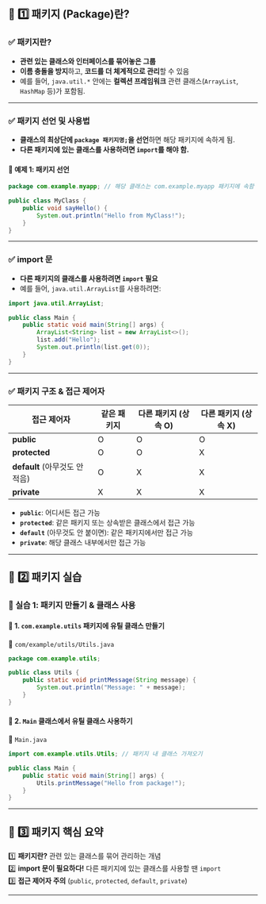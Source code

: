 ## **📌 1️⃣ 패키지 (Package)란?**
### **✅ 패키지란?**
- **관련 있는 클래스와 인터페이스를 묶어놓은 그룹**
- **이름 충돌을 방지**하고, **코드를 더 체계적으로 관리**할 수 있음
- 예를 들어, `java.util.*` 안에는 **컬렉션 프레임워크** 관련 클래스(`ArrayList`, `HashMap` 등)가 포함됨.

---

### **✅ 패키지 선언 및 사용법**
- **클래스의 최상단에 `package 패키지명;`을 선언**하면 해당 패키지에 속하게 됨.
- **다른 패키지에 있는 클래스를 사용하려면 `import`를 해야 함.**

#### **📌 예제 1: 패키지 선언**
```java
package com.example.myapp; // 해당 클래스는 com.example.myapp 패키지에 속함

public class MyClass {
    public void sayHello() {
        System.out.println("Hello from MyClass!");
    }
}
```

---

### **✅ import 문**
- **다른 패키지의 클래스를 사용하려면 `import` 필요**
- 예를 들어, `java.util.ArrayList`를 사용하려면:

```java
import java.util.ArrayList;

public class Main {
    public static void main(String[] args) {
        ArrayList<String> list = new ArrayList<>();
        list.add("Hello");
        System.out.println(list.get(0));
    }
}
```

---

### **✅ 패키지 구조 & 접근 제어자**
| 접근 제어자 | 같은 패키지 | 다른 패키지 (상속 O) | 다른 패키지 (상속 X) |
|------------|------------|-----------------|-----------------|
| **public** | O | O | O |
| **protected** | O | O | X |
| **default** (아무것도 안 적음) | O | X | X |
| **private** | X | X | X |

- **`public`**: 어디서든 접근 가능
- **`protected`**: 같은 패키지 또는 상속받은 클래스에서 접근 가능
- **`default`** (아무것도 안 붙이면): 같은 패키지에서만 접근 가능
- **`private`**: 해당 클래스 내부에서만 접근 가능

---

## **📌 2️⃣ 패키지 실습**
### **📌 실습 1: 패키지 만들기 & 클래스 사용**
#### **📌 1. `com.example.utils` 패키지에 유틸 클래스 만들기**
📌 `com/example/utils/Utils.java`
```java
package com.example.utils;

public class Utils {
    public static void printMessage(String message) {
        System.out.println("Message: " + message);
    }
}
```

#### **📌 2. `Main` 클래스에서 유틸 클래스 사용하기**
📌 `Main.java`
```java
import com.example.utils.Utils; // 패키지 내 클래스 가져오기

public class Main {
    public static void main(String[] args) {
        Utils.printMessage("Hello from package!");
    }
}
```

---

## **📌 3️⃣ 패키지 핵심 요약**
1️⃣ **패키지란?** 관련 있는 클래스를 묶어 관리하는 개념  
2️⃣ **import 문이 필요하다!** 다른 패키지에 있는 클래스를 사용할 땐 `import`  
3️⃣ **접근 제어자 주의** (`public`, `protected`, `default`, `private`)

---
